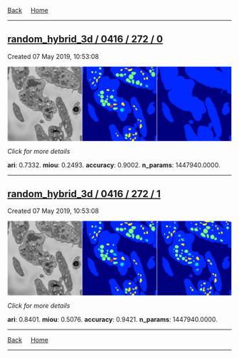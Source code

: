 
[Back](..)&nbsp;&nbsp;&nbsp;&nbsp;&nbsp;[Home](https://leapmanlab.github.io/snapshots)

---

<div class="summary"><a href="0"><h2>random_hybrid_3d / 0416 / 272 / 0</h2></a><p>Created 07 May 2019, 10:53:08
</p><a href="0"><img src="0/media/summary.png" align="center"></a><p>
<i>Click for more details</i>
</p></div>

**ari**: 0.7332. **miou**: 0.2493. **accuracy**: 0.9002. **n_params**: 1447940.0000. 

---

<div class="summary"><a href="1"><h2>random_hybrid_3d / 0416 / 272 / 1</h2></a><p>Created 07 May 2019, 10:53:08
</p><a href="1"><img src="1/media/summary.png" align="center"></a><p>
<i>Click for more details</i>
</p></div>

**ari**: 0.8401. **miou**: 0.5076. **accuracy**: 0.9421. **n_params**: 1447940.0000. 

---

[Back](..)&nbsp;&nbsp;&nbsp;&nbsp;&nbsp;[Home](https://leapmanlab.github.io/snapshots)

---